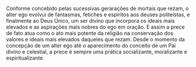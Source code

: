 ﻿Conforme concebido pelas sucessivas gerarações de mortais que rezam, o alter ego evolvui de fantasmas, fetiches e espíritos aos deuses politeístas, e finalmente ao Deus Único, um ser divino que incorpora os ideais mais elevados e as aspirações mais nobres do ego em oração. E assim a prece de fato atua como o ato mais potente da religião na conservação dos valores e ideais mais elevados daqueles que rezam. Desde o momento da concepção de um alter ego até o aparecimento do conceito de um Pai divino e celestial, a prece é sempre uma prática socializante, moralizante e espiritualizante.
